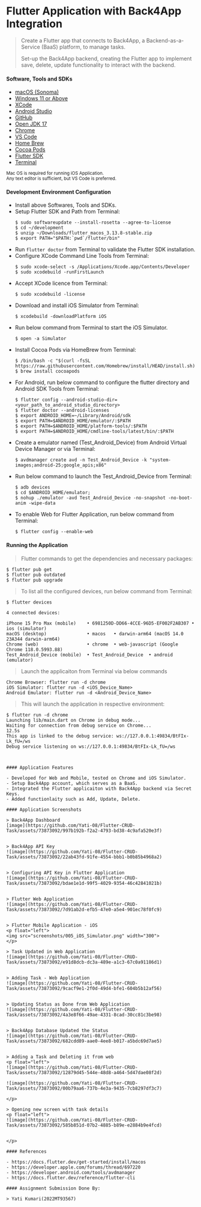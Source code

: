 # Flutter Application with Back4App Integration

> Create a Flutter app that connects to Back4App, a Backend-as-a-Service (BaaS) platform, to manage tasks.
> 
> Set-up the Back4App backend, creating the Flutter app to implement save, delete, update functionality to interact with the backend.

#### Software, Tools and SDKs

- [macOS (Sonoma)](https://www.apple.com/in/macos/sonoma)
- [Windows 11 or Above](https://www.microsoft.com/software-download/windows11)
- [XCode](https://developer.apple.com/xcode)
- [Android Studio](https://developer.android.com/studio)
- [GitHub](https://github.com)
- [Open JDK 17](https://openjdk.org/projects/jdk/17)
- [Chrome](https://www.google.com/chrome)
- [VS Code](https://code.visualstudio.com/)
- [Home Brew](https://brew.sh)
- [Cocoa Pods](https://formulae.brew.sh/formula/cocoapods)
- [Flutter SDK](https://flutter.dev)
- [Terminal](https://support.apple.com/en-in/guide/terminal/welcome/mac)

<sub>
Mac OS is required for running iOS Application.
</sub>
<br>
<sub>
Any text editor is sufficient, but VS Code is preferred.
</sub>

#### Development Environment Configuration

- Install above Softwares, Tools and SDKs.
- Setup Flutter SDK and Path from Terminal:
   ```
   $ sudo softwareupdate --install-rosetta --agree-to-license
   $ cd ~/development
   $ unzip ~/Downloads/flutter_macos_3.13.8-stable.zip
   $ export PATH="$PATH:`pwd`/flutter/bin"
   ```
- Run ```flutter doctor``` from Terminal to validate the Flutter SDK installation.
- Configure XCode Command Line Tools from Terminal:
   ```
   $ sudo xcode-select -s /Applications/Xcode.app/Contents/Developer
   $ sudo xcodebuild -runFirstLaunch
   ```
- Accept XCode licence from Terminal:
   ```
   $ sudo xcodebuild -license
   ```
- Download and install iOS Simulator from Terminal:
   ```
   $ xcodebuild -downloadPlatform iOS
   ```
- Run below command from Terminal to start the iOS Simulator.
   ```
   $ open -a Simulator
   ```
- Install Cocoa Pods via HomeBrew from Terminal:
   ```
   $ /bin/bash -c "$(curl -fsSL https://raw.githubusercontent.com/Homebrew/install/HEAD/install.sh)"
   $ brew install cocoapods
   ```
- For Android, run below command to configure the flutter directory and Android SDK Tools from Terminal:
   ```
   $ flutter config --android-studio-dir=<your_path_to_android_studio_directory>
   $ flutter doctor --android-licenses
   $ export ANDROID_HOME=~/Library/Android/sdk
   $ export PATH=$ANDROID_HOME/emulator/:$PATH
   $ export PATH=$ANDROID_HOME/platform-tools/:$PATH
   $ export PATH=$ANDROID_HOME/cmdline-tools/latest/bin/:$PATH
   ```
- Create a emulator named (Test_Android_Device) from Android Virtual Device Manager or via Terminal:
   ```
   $ avdmanager create avd -n Test_Android_Device -k "system-images;android-25;google_apis;x86"
   ```
- Run below command to launch the Test_Android_Device from Terminal:
   ```
   $ adb devices
   $ cd $ANDROID_HOME/emulator;
   $ nohup ./emulator -avd Test_Android_Device -no-snapshot -no-boot-anim -wipe-data
   ```
- To enable Web for Flutter Application, run below command from Terminal:
  ```
  $ flutter config --enable-web
  ```

#### Running the Application

> Flutter commands to get the dependencies and necessary packages:
   ```
   $ flutter pub get
   $ flutter pub outdated
   $ flutter pub upgrade
   ``` 

> To list all the configured devices, run below command from Terminal:
   ```
   $ flutter devices
   
   4 connected devices:

   iPhone 15 Pro Max (mobile)    • 6981250D-DD66-4CCE-96D5-EF002F2AB307 • ios (simulator)
   macOS (desktop)               • macos   • darwin-arm64 (macOS 14.0 23A344 darwin-arm64)
   Chrome (web)                  • chrome  • web-javascript (Google Chrome 118.0.5993.88)
   Test_Android_Device (mobile)  • Test_Android_Device  • android (emulator)
   ```
> Launch the applicaiton from Terminal via below commands
   ```
   Chrome Browser: flutter run -d chrome
   iOS Simulator: flutter run -d <iOS_Device_Name>
   Android Emulator: flutter run -d <Android_Device_Name>
   ```
> This will launch the application in respective environment:
   ```
   $ flutter run -d chrome  
   Launching lib/main.dart on Chrome in debug mode...
   Waiting for connection from debug service on Chrome...             12.5s
   This app is linked to the debug service: ws://127.0.0.1:49834/BtFIx-Lk_fU=/ws
   Debug service listening on ws://127.0.0.1:49834/BtFIx-Lk_fU=/ws
   ```
   ```


#### Application Features

- Developed for Web and Mobile, tested on Chrome and iOS Simulator.
- Setup Back4App account, which serves as a BaaS.
- Integrated the Flutter applicaiton with Back4App backend via Secret Keys.
- Added functionlaity such as Add, Update, Delete.

#### Application Screenshots

> Back4App Dashboard
[image](https://github.com/Yati-08/Flutter-CRUD-Task/assets/73873092/997b192b-f2a2-4793-bd38-4c9afa520e3f)


> Back4App API Key
![image](https://github.com/Yati-08/Flutter-CRUD-Task/assets/73873092/22ab43fd-91fe-4554-bbb1-b0b85b4968a2)


> Configuring API Key in Flutter Application
![image](https://github.com/Yati-08/Flutter-CRUD-Task/assets/73873092/bdae1e1d-99f5-4029-9354-46c42841021b)


> Flutter Web Application
![image](https://github.com/Yati-08/Flutter-CRUD-Task/assets/73873092/7d91ab2d-efb5-47e0-a5e4-901ec78f0fc9)


> Flutter Mobile Application - iOS
<p float="left">
<img src="screenshots/005_iOS_Simulator.png" width="300">
</p>

> Task Updated in Web Application
![image](https://github.com/Yati-08/Flutter-CRUD-Task/assets/73873092/e91d8dcb-dc3a-489e-a1c3-67c0a91186d1)


> Adding Task - Web Application
![image](https://github.com/Yati-08/Flutter-CRUD-Task/assets/73873092/9cacf9e1-2f0d-49d4-bfe1-604b5b12af56)


> Updating Status as Done from Web Application
![image](https://github.com/Yati-08/Flutter-CRUD-Task/assets/73873092/4a3e8f66-49ae-4331-8cad-30cc81c3be98)


> Back4App Database Updated the Status
![image](https://github.com/Yati-08/Flutter-CRUD-Task/assets/73873092/682cdd89-aae0-4ee8-b017-a5bdc69d7ae5)


> Adding a Task and Deleting it from web
<p float="left">
![image](https://github.com/Yati-08/Flutter-CRUD-Task/assets/73873092/12879d45-544e-48d8-a464-5d47dae08f2d)

![image](https://github.com/Yati-08/Flutter-CRUD-Task/assets/73873092/00b79aa6-737b-4e3a-9435-7cb8297df3c7)

</p>

> Opening new screen with task details
<p float="left">
![image](https://github.com/Yati-08/Flutter-CRUD-Task/assets/73873092/585b851d-07b2-4885-b89e-e2884b9e4fcd)


</p>

#### References

- https://docs.flutter.dev/get-started/install/macos
- https://developer.apple.com/forums/thread/697220
- https://developer.android.com/tools/avdmanager
- https://docs.flutter.dev/reference/flutter-cli

#### Assignment Submission Done By:

> Yati Kumari(2022MT93567)

